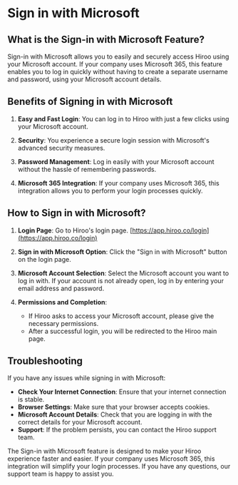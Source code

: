 # Sign in with Microsoft

## What is the Sign-in with Microsoft Feature?

Sign-in with Microsoft allows you to easily and securely access Hiroo using your Microsoft account. If your company uses Microsoft 365, this feature enables you to log in quickly without having to create a separate username and password, using your Microsoft account details.

## Benefits of Signing in with Microsoft

1. **Easy and Fast Login**: You can log in to Hiroo with just a few clicks using your Microsoft account.

2. **Security**: You experience a secure login session with Microsoft's advanced security measures.

3. **Password Management**: Log in easily with your Microsoft account without the hassle of remembering passwords.

4. **Microsoft 365 Integration**: If your company uses Microsoft 365, this integration allows you to perform your login processes quickly.

## How to Sign in with Microsoft?

1. **Login Page**: Go to Hiroo's login page. [https://app.hiroo.co/login](https://app.hiroo.co/login)

2. **Sign in with Microsoft Option**: Click the "Sign in with Microsoft" button on the login page.

3. **Microsoft Account Selection**: Select the Microsoft account you want to log in with. If your account is not already open, log in by entering your email address and password.

4. **Permissions and Completion**:
   - If Hiroo asks to access your Microsoft account, please give the necessary permissions.
   - After a successful login, you will be redirected to the Hiroo main page.

## Troubleshooting

If you have any issues while signing in with Microsoft:

- **Check Your Internet Connection**: Ensure that your internet connection is stable.
- **Browser Settings**: Make sure that your browser accepts cookies.
- **Microsoft Account Details**: Check that you are logging in with the correct details for your Microsoft account.
- **Support**: If the problem persists, you can contact the Hiroo support team.

The Sign-in with Microsoft feature is designed to make your Hiroo experience faster and easier. If your company uses Microsoft 365, this integration will simplify your login processes. If you have any questions, our support team is happy to assist you.
